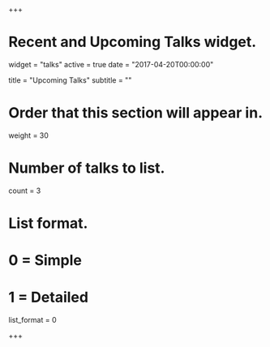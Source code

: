 +++
# Recent and Upcoming Talks widget.
widget = "talks"
active = true
date = "2017-04-20T00:00:00"

title = "Upcoming Talks"
subtitle = ""

# Order that this section will appear in.
weight = 30

# Number of talks to list.
count = 3

# List format.
#   0 = Simple
#   1 = Detailed
list_format = 0

+++

